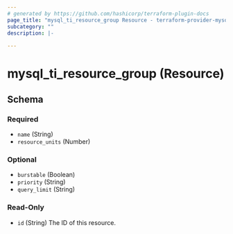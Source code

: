 ```yaml
---
# generated by https://github.com/hashicorp/terraform-plugin-docs
page_title: "mysql_ti_resource_group Resource - terraform-provider-mysql"
subcategory: ""
description: |-
  
---
```


# mysql_ti_resource_group (Resource)





<!-- schema generated by tfplugindocs -->
## Schema

### Required

- `name` (String)
- `resource_units` (Number)

### Optional

- `burstable` (Boolean)
- `priority` (String)
- `query_limit` (String)

### Read-Only

- `id` (String) The ID of this resource.
